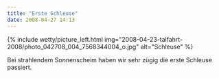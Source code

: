 ```yaml
---
title: "Erste Schleuse"
date: 2008-04-27 14:13
---
```


{% include wetty/picture_left.html img="2008-04-23-talfahrt-2008/photo_042708_004_7568344004_o.jpg" alt="Schleuse" %}


Bei strahlendem Sonnenscheim haben wir sehr zügig die erste Schleuse passiert.
